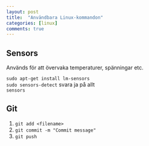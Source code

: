 ```yaml
---
layout: post
title:  "Användbara Linux-kommandon"
categories: [linux]
comments: true
---
```


## Sensors
Används för att övervaka temperaturer, spänningar etc.

```sudo apt-get install lm-sensors```
<br>```sudo sensors-detect``` svara ja på allt
<br>```sensors```

## Git
1. ```git add <filename>```
2. ```git commit -m "Commit message"```
3. ```git push```